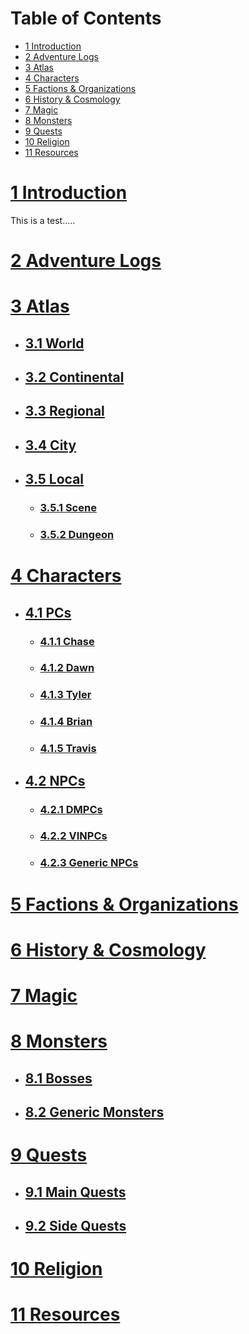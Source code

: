 # Table of Contents <!-- omit in toc --> 

- [1 Introduction](#1-introduction)
- [2 Adventure Logs](#2-adventure-logs)
- [3 Atlas](#3-atlas)
- [4 Characters](#4-characters)
- [5 Factions & Organizations](#5-factions--organizations)
- [6 History & Cosmology](#6-history--cosmology)
- [7 Magic](#7-magic)
- [8 Monsters](#8-monsters)
- [9 Quests](#9-quests)
- [10 Religion](#10-religion)
- [11 Resources](#11-resources)

# [1 Introduction](https://github.com/CGavinMullis/Oliran-Github/tree/main/Introduction)
This is a test.....
# [2 Adventure Logs](https://github.com/CGavinMullis/Oliran-Github/tree/main/Adventure-Logs)

# [3 Atlas](https://github.com/CGavinMullis/Oliran-Github/tree/main/Atlas)

* ## [3.1 World](https://github.com/CGavinMullis/Oliran-Github/tree/main/Atlas/World)

* ## [3.2 Continental](https://github.com/CGavinMullis/Oliran-Github/tree/main/Atlas/Continental)

* ## [3.3 Regional](https://github.com/CGavinMullis/Oliran-Github/tree/main/Atlas/Regional)

* ## [3.4 City](https://github.com/CGavinMullis/Oliran-Github/tree/main/Atlas/City)

* ## [3.5 Local](https://github.com/CGavinMullis/Oliran-Github/tree/main/Atlas/Local)


  * ### [3.5.1 Scene](https://github.com/CGavinMullis/Oliran-Github/tree/main/Atlas/Local/Scene)


  * ### [3.5.2 Dungeon](https://github.com/CGavinMullis/Oliran-Github/tree/main/Atlas/Local/Dungeon)

# [4 Characters](https://github.com/CGavinMullis/Oliran-Github/tree/main/Characters)

* ## [4.1 PCs](https://github.com/CGavinMullis/Oliran-Github/tree/main/Characters/PCs)


  * ### [4.1.1 Chase](https://github.com/CGavinMullis/Oliran-Github/tree/main/Characters/PCs/Chase)


  * ### [4.1.2 Dawn](https://github.com/CGavinMullis/Oliran-Github/tree/main/Characters/PCs/Dawn)


  * ### [4.1.3 Tyler](https://github.com/CGavinMullis/Oliran-Github/tree/main/Characters/PCs/Tyler)


  * ### [4.1.4 Brian](https://github.com/CGavinMullis/Oliran-Github/tree/main/Characters/PCs/Brian)


  * ### [4.1.5 Travis](https://github.com/CGavinMullis/Oliran-Github/tree/main/Characters/PCs/Travis)

* ## [4.2 NPCs](https://github.com/CGavinMullis/Oliran-Github/tree/main/Characters/NPCs)

  * ### [4.2.1 DMPCs](https://github.com/CGavinMullis/Oliran-Github/tree/main/Characters/NPCs/DMPCs)


  * ### [4.2.2 VINPCs](https://github.com/CGavinMullis/Oliran-Github/tree/main/Characters/NPCs/VINPCs)


  * ### [4.2.3 Generic NPCs](https://github.com/CGavinMullis/Oliran-Github/tree/main/Characters/NPCs/Generic-NPCs)

# [5 Factions & Organizations](https://github.com/CGavinMullis/Oliran-Github/tree/main/Factions-And-Organizations)

# [6 History & Cosmology](https://github.com/CGavinMullis/Oliran-Github/tree/main/History-And-Cosmology)

# [7 Magic](https://github.com/CGavinMullis/Oliran-Github/tree/main/Magic)

# [8 Monsters](https://github.com/CGavinMullis/Oliran-Github/tree/main/Monsters)

* ## [8.1 Bosses](https://github.com/CGavinMullis/Oliran-Github/tree/main/Monsters/Bosses)

* ## [8.2 Generic Monsters](https://github.com/CGavinMullis/Oliran-Github/tree/main/Monsters/Generic-Monsters)

# [9 Quests](https://github.com/CGavinMullis/Oliran-Github/tree/main/Quests)

* ## [9.1 Main Quests](https://github.com/CGavinMullis/Oliran-Github/tree/main/Quests/Main-Quests)

* ## [9.2 Side Quests](https://github.com/CGavinMullis/Oliran-Github/tree/main/Quests/Side-Quests)

# [10 Religion](https://github.com/CGavinMullis/Oliran-Github/tree/main/Religion)

# [11 Resources](https://github.com/CGavinMullis/Oliran-Github/tree/main/Resources)